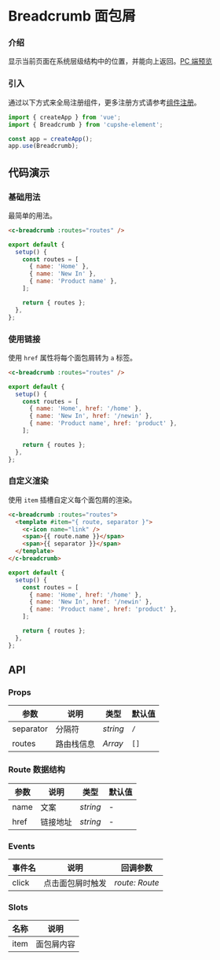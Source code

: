 # Breadcrumb 面包屑

### 介绍

显示当前页面在系统层级结构中的位置，并能向上返回。[PC 端预览](/mobile.html#/breadcrumb)

### 引入

通过以下方式来全局注册组件，更多注册方式请参考[组件注册](#/zh-CN/advanced-usage#zu-jian-zhu-ce)。

```js
import { createApp } from 'vue';
import { Breadcrumb } from 'cupshe-element';

const app = createApp();
app.use(Breadcrumb);
```

## 代码演示

### 基础用法

最简单的用法。

```html
<c-breadcrumb :routes="routes" />
```

```js
export default {
  setup() {
    const routes = [
      { name: 'Home' },
      { name: 'New In' },
      { name: 'Product name' },
    ];

    return { routes };
  },
};
```

### 使用链接

使用 `href` 属性将每个面包屑转为 `a` 标签。

```html
<c-breadcrumb :routes="routes" />
```

```js
export default {
  setup() {
    const routes = [
      { name: 'Home', href: '/home' },
      { name: 'New In', href: '/newin' },
      { name: 'Product name', href: 'product' },
    ];

    return { routes };
  },
};
```

### 自定义渲染

使用 `item` 插槽自定义每个面包屑的渲染。

```html
<c-breadcrumb :routes="routes">
  <template #item="{ route, separator }">
    <c-icon name="link" />
    <span>{{ route.name }}</span>
    <span>{{ separator }}</span>
  </template>
</c-breadcrumb>
```

```js
export default {
  setup() {
    const routes = [
      { name: 'Home', href: '/home' },
      { name: 'New In', href: '/newin' },
      { name: 'Product name', href: 'product' },
    ];

    return { routes };
  },
};
```

## API

### Props

| 参数      | 说明       | 类型           | 默认值 |
| --------- | ---------- | -------------- | ------ |
| separator | 分隔符     | _string_       | `/`    |
| routes    | 路由栈信息 | _Array<Route>_ | `[]`   |

### Route 数据结构

| 参数 | 说明     | 类型     | 默认值 |
| ---- | -------- | -------- | ------ |
| name | 文案     | _string_ | -      |
| href | 链接地址 | _string_ | -      |

### Events

| 事件名 | 说明             | 回调参数       |
| ------ | ---------------- | -------------- |
| click  | 点击面包屑时触发 | _route: Route_ |

### Slots

| 名称 | 说明       |
| ---- | ---------- |
| item | 面包屑内容 |
